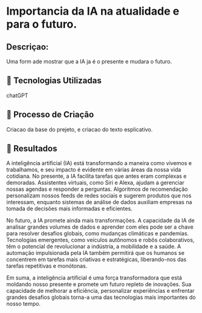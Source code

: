 # Importancia da IA na atualidade e para o futuro.

## Descriçao:
Uma form ade mostrar que a IA ja é o presente e mudara o futuro.

## 🤖 Tecnologias Utilizadas
chatGPT

## 🧐 Processo de Criação
Criacao da base do prejeto, e criacao do texto esplicativo.

## 🚀 Resultados
A inteligência artificial (IA) está transformando a maneira como vivemos e trabalhamos, e seu impacto é evidente em várias áreas da nossa vida cotidiana. No presente, a IA facilita tarefas que antes eram complexas e demoradas. Assistentes virtuais, como Siri e Alexa, ajudam a gerenciar nossas agendas e responder a perguntas. Algoritmos de recomendação personalizam nossos feeds de redes sociais e sugerem produtos que nos interessam, enquanto sistemas de análise de dados auxiliam empresas na tomada de decisões mais informadas e eficientes.

No futuro, a IA promete ainda mais transformações. A capacidade da IA de analisar grandes volumes de dados e aprender com eles pode ser a chave para resolver desafios globais, como mudanças climáticas e pandemias. Tecnologias emergentes, como veículos autônomos e robôs colaborativos, têm o potencial de revolucionar a indústria, a mobilidade e a saúde. A automação impulsionada pela IA também permitirá que os humanos se concentrem em tarefas mais criativas e estratégicas, liberando-nos das tarefas repetitivas e monótonas.

Em suma, a inteligência artificial é uma força transformadora que está moldando nosso presente e promete um futuro repleto de inovações. Sua capacidade de melhorar a eficiência, personalizar experiências e enfrentar grandes desafios globais torna-a uma das tecnologias mais importantes do nosso tempo.
